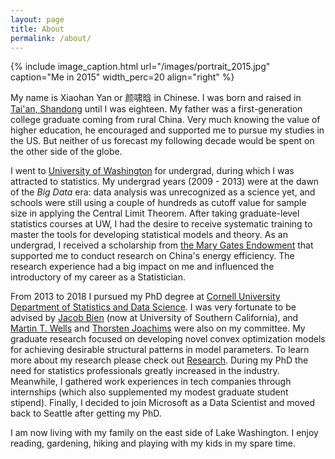 ```yaml
---
layout: page
title: About
permalink: /about/
---
```


<!---{% include image_caption.html url="/images/portrait_2013.jpeg" caption="Me starting PhD in 2013" width_perc=20 align="right" %}--->
<!---{% include image_caption.html url="/images/portrait_2010.jpg" caption="Celebrate my 30th birthday from 10 years ago" width_perc=20 align="right" %}--->
{% include image_caption.html url="/images/portrait_2015.jpg" caption="Me in 2015" width_perc=20 align="right" %}

My name is Xiaohan Yan or 颜啸晗 in Chinese. I was born and raised in [Tai'an, Shandong](https://en.wikipedia.org/wiki/Tai%27an) until I was eighteen. My father was a first-generation college graduate coming from rural China. Very much knowing the value of higher education, he encouraged and supported me to pursue my studies in the US. But neither of us forecast my following decade would be spent on the other side of the globe.

I went to [University of Washington](https://www.washington.edu) for undergrad, during which I was attracted to statistics. My undergrad years (2009 - 2013) were at the dawn of the *Big Data* era: data analysis was unrecognized as a science yet, and schools were still using a couple of hundreds as cutoff value for sample size in applying the Central Limit Theorem. After taking graduate-level statistics courses at UW, I had the desire to receive systematic training to master the tools for developing statistical models and theory. As an undergrad, I received a scholarship from [the Mary Gates Endowment](http://expd.washington.edu/mge/apply/research/) that supported me to conduct research on China's energy efficiency. The research experience had a big impact on me and influenced the introductory of my career as a Statistician. 
<!---So, I applied for PhD programs in statistics. Another reason for applying for a PhD was that I was very fond of [Galen R. Shorack's](https://www.stat.washington.edu/galen/) corner office in Padelford Hall. I thought it would be cool to be a professor and own an office like that :)--->

From 2013 to 2018 I pursued my PhD degree at [Cornell University Department of Statistics and Data Science](https://stat.cornell.edu). I was very fortunate to be advised by [Jacob Bien](http://faculty.marshall.usc.edu/Jacob-Bien/) (now at University of Southern California), and [Martin T. Wells](https://stat.cornell.edu/people/faculty/martin-wells) and [Thorsten Joachims](http://www.cs.cornell.edu/people/tj/) were also on my committee. My graduate research focused on developing novel convex optimization models for achieving desirable structural patterns in model parameters. To learn more about my research please check out [Research](https://yanxht.github.io/research/). During my PhD the need for statistics professionals greatly increased in the industry. Meanwhile, I gathered work experiences in tech companies through internships (which also supplemented my modest graduate student stipend). Finally, I decided to join Microsoft as a Data Scientist and moved back to Seattle after getting my PhD.

I am now living with my family on the east side of Lake Washington. I enjoy reading, gardening, hiking and playing with my kids in my spare time.
